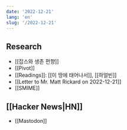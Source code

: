 ```yaml
---
date: '2022-12-21'
lang: 'en'
slug: '/2022-12-21'
---
```


## Research

- [[잡스와 생존 편향]]
- [[Pivot]]
- [[Readings]]: [[이 땅에 태어나서]], [[하얼빈]]
- [[Letter to Mr. Matt Rickard on 2022-12-21]]
- [[SMIME]]

## [[Hacker News|HN]]

- [[Mastodon]]

